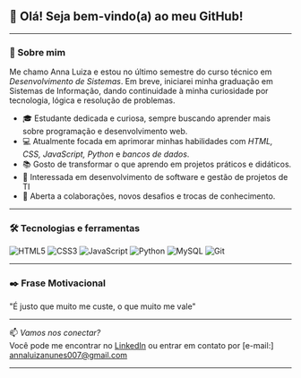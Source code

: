 ## 👋 Olá! Seja bem-vindo(a) ao meu GitHub!


---
### 🚀 Sobre mim
Me chamo Anna Luiza e estou no último semestre do curso técnico em *Desenvolvimento de Sistemas*. Em breve, iniciarei minha graduação em Sistemas de Informação, dando continuidade à minha curiosidade por tecnologia, lógica e resolução de problemas.

- 🎓 Estudante dedicada e curiosa, sempre buscando aprender mais sobre programação e desenvolvimento web.
- 💻 Atualmente focada em aprimorar minhas habilidades com *HTML, CSS, JavaScript, Python* e *bancos de dados*.
- 📚 Gosto de transformar o que aprendo em projetos práticos e didáticos.
- 🎯 Interessada em desenvolvimento de software e gestão de projetos de TI
- 🤝 Aberta a colaborações, novos desafios e trocas de conhecimento.

---

### 🛠️ Tecnologias e ferramentas

![HTML5](https://img.shields.io/badge/HTML5-E34F26?style=flat&logo=html5&logoColor=white)
![CSS3](https://img.shields.io/badge/CSS3-1572B6?style=flat&logo=css3&logoColor=white)
![JavaScript](https://img.shields.io/badge/JavaScript-F7DF1E?style=flat&logo=javascript&logoColor=black)
![Python](https://img.shields.io/badge/Python-3776AB?style=flat&logo=python&logoColor=white)
![MySQL](https://img.shields.io/badge/MySQL-4479A1?style=flat&logo=mysql&logoColor=white)
![Git](https://img.shields.io/badge/Git-F05032?style=flat&logo=git&logoColor=white)

---

### ✒️ Frase Motivacional
  "É justo que muito me custe, o que muito me vale"

---

📫 *Vamos nos conectar?*  
Você pode me encontrar no [LinkedIn](https://www.linkedin.com/in/annaanunezz/) ou entrar em contato por [e-mail:] annaluizanunes007@gmail.com

---
